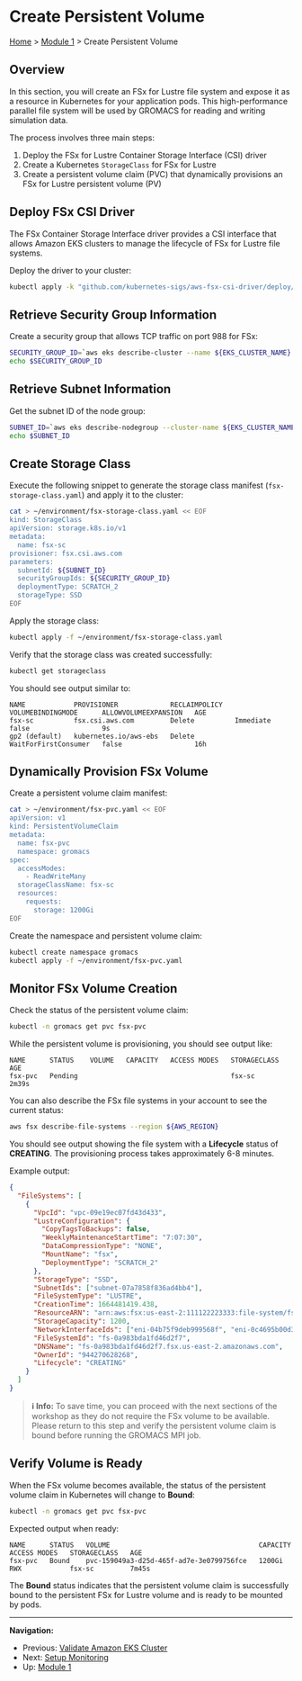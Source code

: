 # Create Persistent Volume

[Home](../README.md) > [Module 1](README.md) > Create Persistent Volume

## Overview

In this section, you will create an FSx for Lustre file system and expose it as a resource in Kubernetes for your application pods. This high-performance parallel file system will be used by GROMACS for reading and writing simulation data.

The process involves three main steps:
1. Deploy the FSx for Lustre Container Storage Interface (CSI) driver
2. Create a Kubernetes `StorageClass` for FSx for Lustre
3. Create a persistent volume claim (PVC) that dynamically provisions an FSx for Lustre persistent volume (PV)

## Deploy FSx CSI Driver

The FSx Container Storage Interface driver provides a CSI interface that allows Amazon EKS clusters to manage the lifecycle of FSx for Lustre file systems.

Deploy the driver to your cluster:

```bash
kubectl apply -k "github.com/kubernetes-sigs/aws-fsx-csi-driver/deploy/kubernetes/overlays/stable/?ref=release-0.8"
```

## Retrieve Security Group Information

Create a security group that allows TCP traffic on port 988 for FSx:

```bash
SECURITY_GROUP_ID=`aws eks describe-cluster --name ${EKS_CLUSTER_NAME} --query cluster.resourcesVpcConfig.clusterSecurityGroupId --region ${AWS_REGION}`
echo $SECURITY_GROUP_ID
```

## Retrieve Subnet Information

Get the subnet ID of the node group:

```bash
SUBNET_ID=`aws eks describe-nodegroup --cluster-name ${EKS_CLUSTER_NAME} --nodegroup-name "hpc" --query nodegroup.subnets --region ${AWS_REGION} --output text`
echo $SUBNET_ID
```

## Create Storage Class

Execute the following snippet to generate the storage class manifest (`fsx-storage-class.yaml`) and apply it to the cluster:

```bash
cat > ~/environment/fsx-storage-class.yaml << EOF
kind: StorageClass
apiVersion: storage.k8s.io/v1
metadata:
  name: fsx-sc
provisioner: fsx.csi.aws.com
parameters:
  subnetId: ${SUBNET_ID}
  securityGroupIds: ${SECURITY_GROUP_ID}
  deploymentType: SCRATCH_2
  storageType: SSD
EOF
```

Apply the storage class:

```bash
kubectl apply -f ~/environment/fsx-storage-class.yaml
```

Verify that the storage class was created successfully:

```bash
kubectl get storageclass
```

You should see output similar to:

```console
NAME            PROVISIONER             RECLAIMPOLICY   VOLUMEBINDINGMODE      ALLOWVOLUMEEXPANSION   AGE
fsx-sc          fsx.csi.aws.com         Delete          Immediate              false                  9s
gp2 (default)   kubernetes.io/aws-ebs   Delete          WaitForFirstConsumer   false                  16h
```

## Dynamically Provision FSx Volume

Create a persistent volume claim manifest:

```bash
cat > ~/environment/fsx-pvc.yaml << EOF
apiVersion: v1
kind: PersistentVolumeClaim
metadata:
  name: fsx-pvc
  namespace: gromacs
spec:
  accessModes:
    - ReadWriteMany
  storageClassName: fsx-sc
  resources:
    requests:
      storage: 1200Gi
EOF
```

Create the namespace and persistent volume claim:

```bash
kubectl create namespace gromacs
kubectl apply -f ~/environment/fsx-pvc.yaml
```

## Monitor FSx Volume Creation

Check the status of the persistent volume claim:

```bash
kubectl -n gromacs get pvc fsx-pvc
```

While the persistent volume is provisioning, you should see output like:

```text
NAME      STATUS    VOLUME   CAPACITY   ACCESS MODES   STORAGECLASS   AGE
fsx-pvc   Pending                                      fsx-sc         2m39s
```

You can also describe the FSx file systems in your account to see the current status:

```bash
aws fsx describe-file-systems --region ${AWS_REGION}
```

You should see output showing the file system with a **Lifecycle** status of **CREATING**. The provisioning process takes approximately 6-8 minutes.

Example output:

```json
{
  "FileSystems": [
    {
      "VpcId": "vpc-09e19ec07fd43d433",
      "LustreConfiguration": {
        "CopyTagsToBackups": false,
        "WeeklyMaintenanceStartTime": "7:07:30",
        "DataCompressionType": "NONE",
        "MountName": "fsx",
        "DeploymentType": "SCRATCH_2"
      },
      "StorageType": "SSD",
      "SubnetIds": ["subnet-07a7858f836ad4bb4"],
      "FileSystemType": "LUSTRE",
      "CreationTime": 1664481419.438,
      "ResourceARN": "arn:aws:fsx:us-east-2:111122223333:file-system/fs-0a983bda1fd46d2f7",
      "StorageCapacity": 1200,
      "NetworkInterfaceIds": ["eni-04b75f9deb999568f", "eni-0c4695b00d3033f2c"],
      "FileSystemId": "fs-0a983bda1fd46d2f7",
      "DNSName": "fs-0a983bda1fd46d2f7.fsx.us-east-2.amazonaws.com",
      "OwnerId": "944270628268",
      "Lifecycle": "CREATING"
    }
  ]
}
```

> **ℹ️ Info:** To save time, you can proceed with the next sections of the workshop as they do not require the FSx volume to be available. Please return to this step and verify the persistent volume claim is bound before running the GROMACS MPI job.

## Verify Volume is Ready

When the FSx volume becomes available, the status of the persistent volume claim in Kubernetes will change to **Bound**:

```bash
kubectl -n gromacs get pvc fsx-pvc
```

Expected output when ready:

```text
NAME      STATUS   VOLUME                                     CAPACITY   ACCESS MODES   STORAGECLASS   AGE
fsx-pvc   Bound    pvc-159049a3-d25d-465f-ad7e-3e0799756fce   1200Gi     RWX            fsx-sc         7m45s
```

The **Bound** status indicates that the persistent volume claim is successfully bound to the persistent FSx for Lustre volume and is ready to be mounted by pods.

---
**Navigation:**
- Previous: [Validate Amazon EKS Cluster](03-validate-eks-cluster.md)
- Next: [Setup Monitoring](05-setup-monitoring.md)
- Up: [Module 1](README.md)